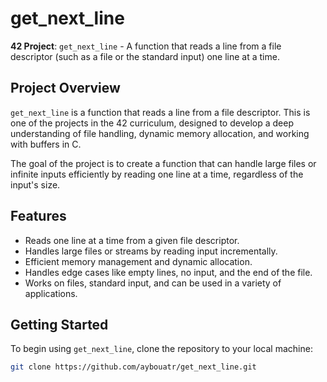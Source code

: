  # get_next_line

**42 Project**: `get_next_line` - A function that reads a line from a file descriptor (such as a file or the standard input) one line at a time.

## Project Overview

`get_next_line` is a function that reads a line from a file descriptor. This is one of the projects in the 42 curriculum, designed to develop a deep understanding of file handling, dynamic memory allocation, and working with buffers in C.

The goal of the project is to create a function that can handle large files or infinite inputs efficiently by reading one line at a time, regardless of the input's size.

## Features

- Reads one line at a time from a given file descriptor.
- Handles large files or streams by reading input incrementally.
- Efficient memory management and dynamic allocation.
- Handles edge cases like empty lines, no input, and the end of the file.
- Works on files, standard input, and can be used in a variety of applications.

## Getting Started

To begin using `get_next_line`, clone the repository to your local machine:

```bash
git clone https://github.com/aybouatr/get_next_line.git
